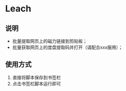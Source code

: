 # Leach

## 说明

* 批量提取网页上的磁力链接到剪贴板；
* 批量获取网页上的度盘提取码并打开（请配合xxx服用）；

## 使用方式

1. 直接将脚本保存到书签栏
2. 点击书签栏脚本运行即可